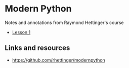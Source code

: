# Modern Python

Notes and annotations from Raymond Hettinger's course

- [Lesson 1](./lesson-01)

## Links and resources

- https://github.com/rhettinger/modernpython
